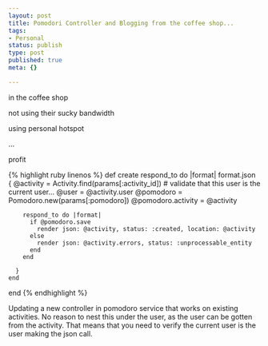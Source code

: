 ```yaml
--- 
layout: post
title: Pomodori Controller and Blogging from the coffee shop...
tags: 
- Personal
status: publish
type: post
published: true
meta: {}

---
```

in the coffee shop

not using their sucky bandwidth

using personal hotspot

…

profit

{% highlight ruby linenos %}
  def create
    respond_to do |format|
      format.json {
        @activity =  Activity.find(params[:activity_id])
        # validate that this user is the current user...
        @user =  @activity.user
        @pomodoro = Pomodoro.new(params[:pomodoro])
        @pomodoro.activity = @activity

        respond_to do |format|
          if @pomodoro.save
            render json: @activity, status: :created, location: @activity
          else
            render json: @activity.errors, status: :unprocessable_entity
          end
        end

      }
    end
  end
{% endhighlight %}

Updating a new controller in pomodoro service that works on existing activities.  No reason to nest this under the user, as the user can be gotten from the activity. That means that you need to verify the current user is the user making the json call.
